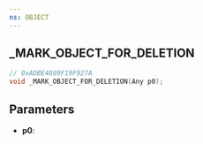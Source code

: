 ```yaml
---
ns: OBJECT
---
```

## _MARK_OBJECT_FOR_DELETION

```c
// 0xADBE4809F19F927A
void _MARK_OBJECT_FOR_DELETION(Any p0);
```

## Parameters
* **p0**:
